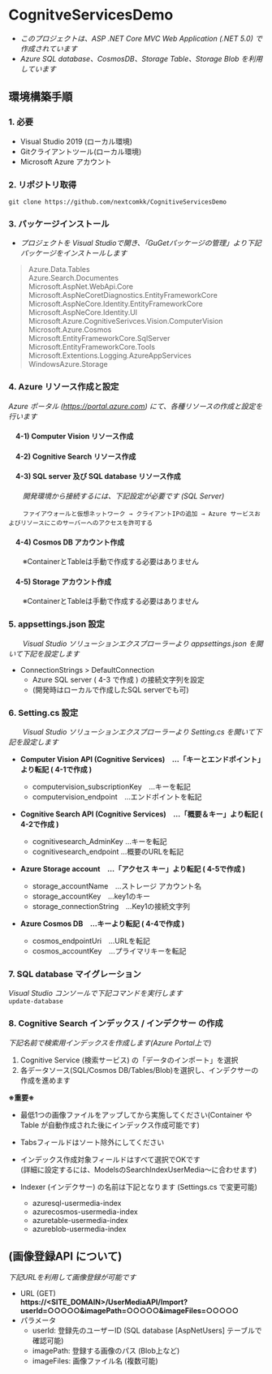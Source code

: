 # CognitveServicesDemo

- *このプロジェクトは、ASP .NET Core MVC Web Application (.NET 5.0) で作成されています*
- *Azure SQL database、CosmosDB、Storage Table、Storage Blob を利用しています*

## 環境構築手順

### 1. **必要**
- Visual Studio 2019 (ローカル環境)
- Gitクライアントツール(ローカル環境)
- Microsoft Azure アカウント

### 2. **リポジトリ取得**
`git clone https://github.com/nextcomkk/CognitiveServicesDemo`

### 3. **パッケージインストール**

- *プロジェクトを Visual Studioで開き、「GuGetパッケージの管理」より下記パッケージをインストールします*

> Azure.Data.Tables  
> Azure.Search.Documentes  
> Microsoft.AspNet.WebApi.Core  
> Microsoft.AspNeCoretDiagnostics.EntityFrameworkCore  
> Microsoft.AspNeCore.Identity.EntityFrameworkCore  
> Microsoft.AspNeCore.Identity.UI  
> Microsoft.Azure.CognitiveSerivces.Vision.ComputerVision  
> Microsoft.Azure.Cosmos  
> Microsoft.EntityFrameworkCore.SqlServer  
> Microsoft.EntityFrameworkCore.Tools  
> Microsoft.Extentions.Logging.AzureAppServices  
> WindowsAzure.Storage  


### 4. **Azure リソース作成と設定**


*Azure ポータル (https://portal.azure.com) にて、各種リソースの作成と設定を行います*

#### 　4-1) Computer Vision リソース作成


#### 　4-2) Cognitive Search リソース作成


#### 　4-3) SQL server 及び SQL database リソース作成

　　*開発環境から接続するには、下記設定が必要です (SQL Server)*  
  
　　`ファイアウォールと仮想ネットワーク → クライアントIPの追加 → Azure サービスおよびリソースにこのサーバーへのアクセスを許可する`

#### 　4-4) Cosmos DB アカウント作成
　　※ContainerとTableは手動で作成する必要はありません

#### 　4-5) Storage アカウント作成
　　※ContainerとTableは手動で作成する必要はありません

### 5. **appsettings.json 設定**
　　*Visual Studio ソリューションエクスプローラーより appsettings.json を開いて下記を設定します*

- ConnectionStrings > DefaultConnection  
	- Azure SQL server ( 4-3 で作成 ) の接続文字列を設定  
	- (開発時はローカルで作成したSQL serverでも可)  

### 6. **Setting.cs 設定**
　　*Visual Studio ソリューションエクスプローラーより Setting.cs を開いて下記を設定します*  

- **Computer Vision API (Cognitive Services)　…「キーとエンドポイント」より転記 ( 4-1で作成 )**  
	- computervision_subscriptionKey　…キーを転記
	- computervision_endpoint　…エンドポイントを転記

- **Cognitive Search API (Cognitive Services)　…「概要＆キー」より転記 ( 4-2で作成 )**  
	- cognitivesearch_AdminKey  …キーを転記
	- cognitivesearch_endpoint  …概要のURLを転記

- **Azure Storage account　…「アクセス キー」より転記 ( 4-5で作成 )**  
	- storage_accountName　…ストレージ アカウント名
	- storage_accountKey　…key1のキー
	- storage_connectionString　…Key1の接続文字列

- **Azure Cosmos DB　…キーより転記 ( 4-4で作成 )**
	- cosmos_endpointUri　…URLを転記
	- cosmos_accountKey　…プライマリキーを転記


### 7. **SQL database マイグレーション**

*Visual Studio コンソールで下記コマンドを実行します*  
`update-database`


### 8. **Cognitive Search インデックス / インデクサー の作成**

*下記名前で検索用インデックスを作成します(Azure Portal上で)*  

1. Cognitive Service (検索サービス) の「データのインポート」を選択
2. 各データソース(SQL/Cosmos DB/Tables/Blob)を選択し、インデクサーの作成を進めます

**※重要※**  
- 最低1つの画像ファイルをアップしてから実施してください(Container や Table が自動作成された後にインデックス作成可能です)	
- Tabsフィールドはソート除外にしてください
- インデックス作成対象フィールドはすべて選択でOKです  
  (詳細に設定するには、ModelsのSearchIndexUserMedia～に合わせます)

- Indexer (インデクサー) の名前は下記となります (Settings.cs で変更可能)
	- azuresql-usermedia-index
	- azurecosmos-usermedia-index  
	- azuretable-usermedia-index  
	- azureblob-usermedia-index  

## (画像登録API について)  
*下記URLを利用して画像登録が可能です*

- URL (GET)  
**https://<SITE_DOMAIN>/UserMediaAPI/Import?userId=○○○○○&imagePath=○○○○○&imageFiles=○○○○○**  
- パラメータ
	- userId: 登録先のユーザーID (SQL database [AspNetUsers] テーブルで確認可能)
	- imagePath: 登録する画像のパス (Blob上など)
	- imageFiles: 画像ファイル名 (複数可能)
